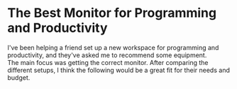 # The Best Monitor for Programming and Productivity  
I've been helping a friend set up a new workspace for programming and productivity, and they've asked me to recommend some equipment.   
The main focus was getting the correct monitor. After comparing the different setups, I think the following would be a great fit for their needs and budget.
